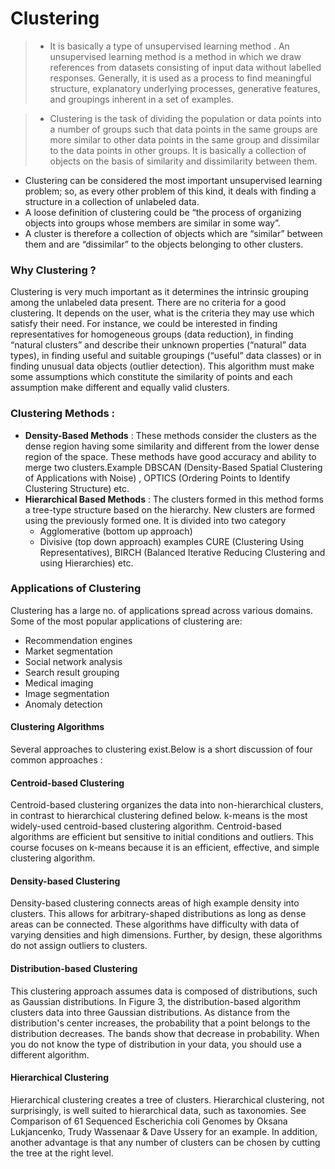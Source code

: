 # Clustering

>* It is basically a type of unsupervised learning method . An unsupervised learning method is a method in which we draw references from datasets consisting of input data 
without labelled responses. Generally, it is used as a process to find meaningful structure, explanatory underlying processes, generative features, and groupings inherent 
in a set of examples.

>* Clustering is the task of dividing the population or data points into a number of groups such that data points in the same groups are more similar to other data 
points in the same group and dissimilar to the data points in other groups. It is basically a collection of objects on the basis of similarity and dissimilarity between them.


* Clustering can be considered the most important unsupervised learning problem; so, as every other problem of this kind,
it deals with finding a structure in a collection of unlabeled data.
* A loose definition of clustering could be “the process of organizing objects into groups whose members are similar in some way”.
* A cluster is therefore a collection of objects which are “similar” between them and are “dissimilar” to the objects belonging to other clusters.

### Why Clustering ?
Clustering is very much important as it determines the intrinsic grouping among the unlabeled data present. There are no criteria for a good clustering. 
It depends on the user, what is the criteria they may use which satisfy their need. For instance, we could be interested in finding representatives for homogeneous groups
(data reduction), in finding “natural clusters” and describe their unknown properties (“natural” data types), in finding useful and suitable groupings (“useful” data classes)
or in finding unusual data objects (outlier detection). This algorithm must make some assumptions which constitute the similarity of points and each assumption make different 
and equally valid clusters.



### Clustering Methods :

* **Density-Based Methods** : These methods consider the clusters as the dense region having some similarity and different from the lower dense region of the space. These methods have good accuracy and ability to merge two clusters.Example DBSCAN (Density-Based Spatial Clustering of Applications with Noise) , OPTICS (Ordering Points to Identify Clustering Structure) etc.
* **Hierarchical Based Methods** : The clusters formed in this method forms a tree-type structure based on the hierarchy. New clusters are formed using the previously formed one. It is divided into two category 
  - Agglomerative (bottom up approach)
  - Divisive (top down approach)
examples CURE (Clustering Using Representatives), BIRCH (Balanced Iterative Reducing Clustering and using Hierarchies) etc.




### Applications of Clustering
Clustering has a large no. of applications spread across various domains. Some of the most popular applications of clustering are:

* Recommendation engines
* Market segmentation
* Social network analysis
* Search result grouping
* Medical imaging
* Image segmentation
* Anomaly detection

#### Clustering Algorithms

Several approaches to clustering exist.Below is a short discussion of four common approaches :
#### Centroid-based Clustering
Centroid-based clustering organizes the data into non-hierarchical clusters, in contrast to hierarchical clustering defined below. k-means is the most widely-used centroid-based clustering algorithm. Centroid-based algorithms are efficient but sensitive to initial conditions and outliers. This course focuses on k-means because it is an efficient, effective, and simple clustering algorithm.


#### Density-based Clustering
Density-based clustering connects areas of high example density into clusters. This allows for arbitrary-shaped distributions as long as dense areas can be connected. These algorithms have difficulty with data of varying densities and high dimensions. Further, by design, these algorithms do not assign outliers to clusters.


#### Distribution-based Clustering
This clustering approach assumes data is composed of distributions, such as Gaussian distributions. In Figure 3, the distribution-based algorithm clusters data into three Gaussian distributions. As distance from the distribution's center increases, the probability that a point belongs to the distribution decreases. The bands show that decrease in probability. When you do not know the type of distribution in your data, you should use a different algorithm.


#### Hierarchical Clustering
Hierarchical clustering creates a tree of clusters. Hierarchical clustering, not surprisingly, is well suited to hierarchical data, such as taxonomies. See Comparison of 61 Sequenced Escherichia coli Genomes by Oksana Lukjancenko, Trudy Wassenaar & Dave Ussery for an example. In addition, another advantage is that any number of clusters can be chosen by cutting the tree at the right level.

